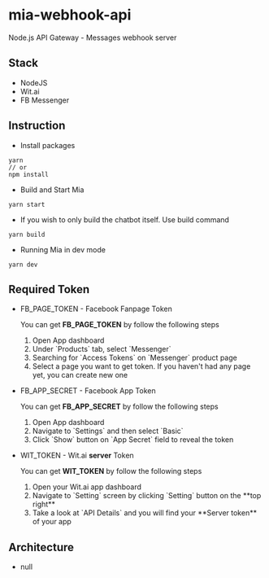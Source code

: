 # mia-webhook-api
Node.js API Gateway - Messages webhook server

## Stack
- NodeJS
- Wit.ai
- FB Messenger

## Instruction
- Install packages

```
yarn
// or
npm install
```

- Build and Start Mia

```
yarn start
```

- If you wish to only build the chatbot itself. Use build command

```
yarn build
```

- Running Mia in dev mode

```
yarn dev
```

## Required Token
- FB_PAGE_TOKEN - Facebook Fanpage Token

  You can get **FB_PAGE_TOKEN** by follow the following steps
  <ol type="number">
    <li>Open App dashboard</li>
    <li>Under `Products` tab, select `Messenger`</li>
    <li>Searching for `Access Tokens` on `Messenger` product page</li>
    <li>Select a page you want to get token. If you haven't had any page yet, you can create new one</li>
  </ol>

- FB_APP_SECRET - Facebook App Token

  You can get **FB_APP_SECRET** by follow the following steps
  <ol type="number">
    <li>Open App dashboard</li>
    <li>Navigate to `Settings` and then select `Basic`</li>
    <li>Click `Show` button on `App Secret` field to reveal the token</li>
  </ol>


- WIT_TOKEN - Wit.ai **server** Token

  You can get **WIT_TOKEN** by follow the following steps
  <ol type="number">
    <li>Open your Wit.ai app dashboard</li>
    <li>Navigate to `Setting` screen by clicking `Setting` button on the **top right**</li>
    <li>Take a look at `API Details` and you will find your **Server token** of your app</li>
  </ol>


## Architecture

- null
